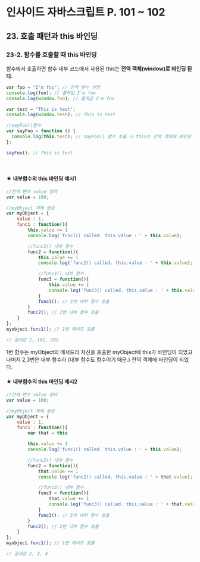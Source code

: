 # 인사이드 자바스크립트 P. 101 ~ 102

## 23. 호출 패턴과 this 바인딩

### 23-2. 함수를 호출할 때 this 바인딩

함수에서 호출하면 함수 내부 코드에서 사용된 this는 **전역 객체(window)로 바인딩 된다.**

```js
var foo = "I'm foo"; // 전역 변수 선언
console.log(foo); // 출력값 I'm foo
console.log(window.foo); // 출력값 I'm foo
```

```js
var test = "This is test";
console.log(window.test); // This is test

//sayFoo()함수
var sayFoo = function () {
  console.log(this.test); // sayFoo() 함수 호출 시 this는 전역 객체에 바인딩 된다.
};

sayFoo(); // This is test
```

<br />

#### ★ 내부함수의 this 바인딩 예시1

```js
//전역 변수 value 정의
var value = 100;

//myObject 객체 생성
var myObject = {
    value : 1,
    func1 : function(){
        this.value += 1
        console.log('func1() called. this.value : ' + this.value);

        //func2() 내부 함수
        func2 = function(){
            this.value += 1
            console.log('func2() called. this.value : ' + this.value);

            //func3() 내부 함수
            func3 = function(){
                this.value += 1
                console.log('func3() called. this.value : ' + this.value))
            }
            func3(); // 3번 내부 함수 호출
        }
        func2(); // 2번 내부 함수 호출
    }
};
myobject.func1(); // 1번 메서드 호출

// 결과값 2, 101, 102
```

1번 함수는 myObject의 메서드라 자신을 호출한 myObject에 this가 바인딩이 되었고 나머지 2,3번은 내부 함수라 (내부 함수도 함수이기 때문.) 전역 객체에 바인딩이 되었다. 

#### ★ 내부함수의 this 바인딩 예시2

```js
//전역 변수 value 정의
var value = 100;

//myObject 객체 생성
var myObject = {
    value : 1,
    func1 : function(){
        var that = this

        this.value += 1
        console.log('func1() called. this.value : ' + this.value);

        //func2() 내부 함수
        func2 = function(){
            that.value += 1
            console.log('func2() called. this.value : ' + that.value);

            //func3() 내부 함수
            func3 = function(){
                that.value += 1
                console.log('func3() called. this.value : ' + that.value))
            }
            func3(); // 3번 내부 함수 호출
        }
        func2(); // 2번 내부 함수 호출
    }
};
myobject.func1(); // 1번 메서드 호출

// 결과값 2, 3, 4
```